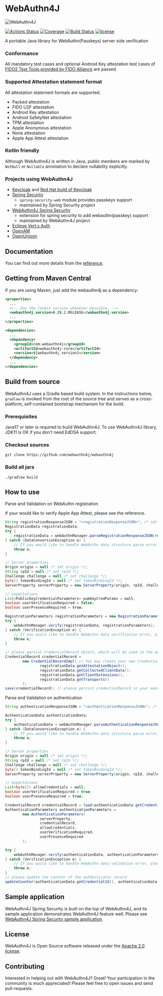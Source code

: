 # WebAuthn4J

![WebAuthn4J](./docs/image/logo.png)

[![Actions Status](https://github.com/webauthn4j/webauthn4j/workflows/CI/badge.svg)](https://github.com/webauthn4j/webauthn4j/actions)
[![Coverage](https://sonarcloud.io/api/project_badges/measure?project=webauthn4j&metric=coverage)](https://sonarcloud.io/dashboard?id=webauthn4j)
[![Build Status](https://img.shields.io/maven-central/v/com.webauthn4j/webauthn4j-core.svg)](https://search.maven.org/#search%7Cga%7C1%7Cwebauthn4j)
[![license](https://img.shields.io/github/license/webauthn4j/webauthn4j.svg)](https://github.com/webauthn4j/webauthn4j/blob/master/LICENSE.txt)

A portable Java library for WebAuthn(Passkeys) server side verification

### Conformance

All mandatory test cases and optional Android Key attestation test cases of [FIDO2 Test Tools provided by FIDO Alliance](https://fidoalliance.org/certification/functional-certification/conformance/)
are passed.

### Supported Attestation statement format

All attestation statement formats are supported.

* Packed attestation
* FIDO U2F attestation
* Android Key attestation
* Android SafetyNet attestation
* TPM attestation
* Apple Anonymous attestation
* None attestation
* Apple App Attest attestation

### Kotlin friendly

Although WebAuthn4J is written in Java, public members are marked by `NotNull` or `Nullable` annotation
to declare nullability explicitly.

### Projects using WebAuthn4J

* [Keycloak](https://www.keycloak.org/) and [Red Hat build of Keycloak](https://access.redhat.com/products/red-hat-build-of-keycloak) 
* [Spring Security](https://docs.spring.io/spring-security/reference/servlet/authentication/passkeys.html)
  * `spring-security-web` module provides passkeys support
  * maintained by Spring Security project
* [WebAuthn4J Spring Security](https://github.com/webauthn4j/webauthn4j-spring-security)
  * extension for spring security to add webauthn(passkey) support
  * maintained by WebAuthn4J project
* [Eclipse Vert.x Auth](https://github.com/eclipse-vertx/vertx-auth)
* [OpenAM](https://github.com/OpenIdentityPlatform/OpenAM)
* [OpenUnison](https://openunison.github.io)

## Documentation

You can find out more details from the [reference](https://webauthn4j.github.io/webauthn4j/en/).

## Getting from Maven Central

If you are using Maven, just add the webauthn4j as a dependency:

```xml
<properties>
  ...
  <!-- Use the latest version whenever possible. -->
  <webauthn4j.version>0.29.2.RELEASE</webauthn4j.version>
  ...
</properties>

<dependencies>
  ...
  <dependency>
    <groupId>com.webauthn4j</groupId>
    <artifactId>webauthn4j-core</artifactId>
    <version>${webauthn4j.version}</version>
  </dependency>
  ...
</dependencies>
```


## Build from source

WebAuthn4J uses a Gradle based build system.
In the instructions below, `gradlew` is invoked from the root of the source tree and serves as a cross-platform,
self-contained bootstrap mechanism for the build.

### Prerequisites

Java17 or later is required to build WebAuthn4J.
To use WebAuthn4J library, JDK11 is OK if you don't need EdDSA support.

### Checkout sources

```
git clone https://github.com/webauthn4j/webauthn4j
```

### Build all jars

```
./gradlew build
```

## How to use

Parse and Validation on WebAuthn registration

If your would like to verify Apple App Attest, please see the reference.

```java 
String registrationResponseJSON = "<registrationResponseJSON>"; /* set registrationResponseJSON received from frontend */
RegistrationData registrationData;
try {
    registrationData = webAuthnManager.parseRegistrationResponseJSON(registrationResponseJSON);
} catch (DataConversionException e) {
    // If you would like to handle WebAuthn data structure parse error, please catch DataConversionException
    throw e;
}

// Server properties
Origin origin = null /* set origin */;
String rpId = null /* set rpId */;
Challenge challenge = null /* set challenge */;
byte[] tokenBindingId = null /* set tokenBindingId */;
ServerProperty serverProperty = new ServerProperty(origin, rpId, challenge, tokenBindingId);

// expectations
List<PublicKeyCredentialParameters> pubKeyCredParams = null;
boolean userVerificationRequired = false;
boolean userPresenceRequired = true;

RegistrationParameters registrationParameters = new RegistrationParameters(serverProperty, pubKeyCredParams, userVerificationRequired, userPresenceRequired);
try {
    webAuthnManager.verify(registrationData, registrationParameters);
} catch (VerificationException e) {
    // If you would like to handle WebAuthn data verification error, please catch VerificationException
    throw e;
}

// please persist CredentialRecord object, which will be used in the authentication process.
CredentialRecord credentialRecord =
        new CredentialRecordImpl( // You may create your own CredentialRecord implementation to save friendly authenticator name
                registrationData.getAttestationObject(),
                registrationData.getCollectedClientData(),
                registrationData.getClientExtensions(),
                registrationData.getTransports()
        );
save(credentialRecord); // please persist credentialRecord in your manner
```

Parse and Validation on authentication
```java 
String authenticationResponseJSON = "<authenticationResponseJSON>"; /* set authenticationResponseJSON received from frontend */

AuthenticationData authenticationData;
try {
    authenticationData = webAuthnManager.parseAuthenticationResponseJSON(authenticationResponseJSON);
} catch (DataConversionException e) {
    // If you would like to handle WebAuthn data structure parse error, please catch DataConversionException
    throw e;
}

// Server properties
Origin origin = null /* set origin */;
String rpId = null /* set rpId */;
Challenge challenge = null /* set challenge */;
byte[] tokenBindingId = null /* set tokenBindingId */;
ServerProperty serverProperty = new ServerProperty(origin, rpId, challenge, tokenBindingId);

// expectations
List<byte[]> allowCredentials = null;
boolean userVerificationRequired = true;
boolean userPresenceRequired = true;

CredentialRecord credentialRecord = load(authenticationData.getCredentialId()); // please load authenticator object persisted in the registration process in your manner
AuthenticationParameters authenticationParameters =
        new AuthenticationParameters(
                serverProperty,
                credentialRecord,
                allowCredentials,
                userVerificationRequired,
                userPresenceRequired
        );

try {
    webAuthnManager.verify(authenticationData, authenticationParameters);
} catch (VerificationException e) {
    // If you would like to handle WebAuthn data validation error, please catch ValidationException
    throw e;
}
// please update the counter of the authenticator record
updateCounter(authenticationData.getCredentialId(), authenticationData.getAuthenticatorData().getSignCount());
```

## Sample application

WebAuthn4J Spring Security is built on the top of WebAuthn4J, and its sample application demonstrates WebAuthn4J feature well.
Please see [WebAuthn4J Spring Security sample application](https://github.com/webauthn4j/webauthn4j-spring-security).

## License

WebAuthn4J is Open Source software released under the
[Apache 2.0 license](http://www.apache.org/licenses/LICENSE-2.0.html).

## Contributing

Interested in helping out with WebAuthn4J? Great! Your participation in the community is much appreciated!
Please feel free to open issues and send pull-requests.
